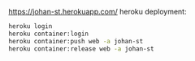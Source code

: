 https://johan-st.herokuapp.com/
heroku deployment:
```bash
heroku login
heroku container:login
heroku container:push web -a johan-st
heroku container:release web -a johan-st
```
